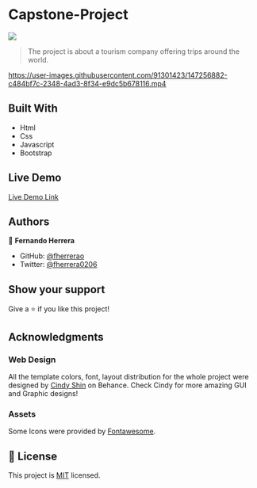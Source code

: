 # Capstone-Project
![](https://img.shields.io/badge/Microverse-blueviolet)

> The project is about a tourism company offering trips around the world.



https://user-images.githubusercontent.com/91301423/147256882-c484bf7c-2348-4ad3-8f34-e9dc5b678116.mp4


## Built With

- Html
- Css
- Javascript
- Bootstrap

## Live Demo

[Live Demo Link](https://fherrerao.github.io/Capstone-Project/)

## Authors

👤 **Fernando Herrera**

- GitHub: [@fherrerao](https://github.com/fherrerao)
- Twitter: [@fherrera0206](https://twitter.com/fherrera0206)

## Show your support

Give a ⭐️ if you like this project!

## Acknowledgments

### Web Design
All the template colors, font, layout distribution for the whole project were designed by [Cindy Shin](https://www.behance.net/adagio07) on Behance. Check Cindy for more amazing GUI and Graphic designs!  

### Assets
Some Icons were provided by [Fontawesome](https://fontawesome.com/).

## 📝 License

This project is [MIT](./MIT.md) licensed.
